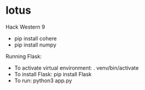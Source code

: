 # lotus
Hack Western 9
- pip install cohere
- pip install numpy

Running Flask:
- To activate virtual environment: . venv/bin/activate
- To install Flask: pip install Flask
- To run: python3 app.py
